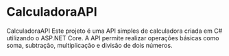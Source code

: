 # CalculadoraAPI
 CalculadoraAPI Este projeto é uma API simples de calculadora criada em C# utilizando o ASP.NET Core. A API permite realizar operações básicas como soma, subtração, multiplicação e divisão de dois números.

